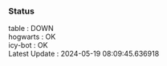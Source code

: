 ### Status


table : DOWN  
hogwarts : OK  
icy-bot : OK  
Latest Update : 2024-05-19 08:09:45.636918
